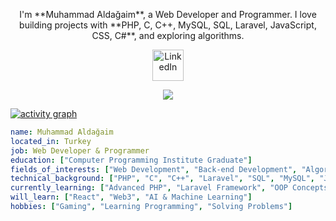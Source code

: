 

<p align="center">
  I'm **Muhammad Aldağaim**, a Web Developer and Programmer.  
  I love building projects with **PHP, C, C++, MySQL, SQL, Laravel, JavaScript, CSS, C#**, and exploring algorithms.
</p>

<p align="center">
<a href="https://www.linkedin.com/in/muhammad-aldagaim">
  <img alt="LinkedIn" width="50px" src="https://user-images.githubusercontent.com/43545812/144035037-0f415fc7-9f96-4517-a370-ccc6e78a714b.png" />
</a>
<br>
</p>

<p align="center">
  <img src="https://github-profile-trophy.vercel.app/?username=guilyx&theme=onedark&column=-1" />
</p>

[![activity graph](https://github-readme-activity-graph.vercel.app/graph?username=guilyx&theme=github-dark-dimmed&custom_title=Muhammad's%20Activity%20Graph&hide_border=true)](https://github.com/ashutosh00710/github-readme-activity-graph)

```yaml
name: Muhammad Aldağaim
located_in: Turkey
job: Web Developer & Programmer
education: ["Computer Programming Institute Graduate"]
fields_of_interests: ["Web Development", "Back-end Development", "Algorithms", "Databases"]
technical_background: ["PHP", "C", "C++", "Laravel", "SQL", "MySQL", "JavaScript", "CSS"]
currently_learning: ["Advanced PHP", "Laravel Framework", "OOP Concepts"]
will_learn: ["React", "Web3", "AI & Machine Learning"]
hobbies: ["Gaming", "Learning Programming", "Solving Problems"]
